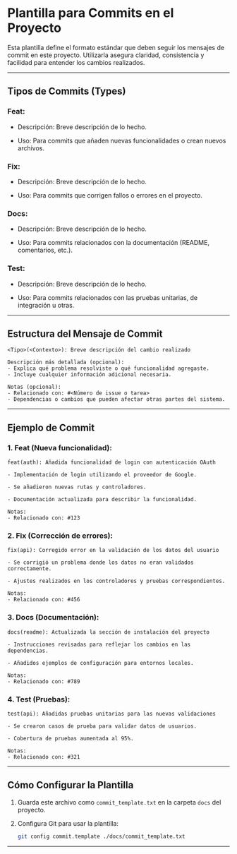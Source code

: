 
# Plantilla para Commits en el Proyecto

Esta plantilla define el formato estándar que deben seguir los mensajes de commit en este proyecto. Utilizarla asegura claridad, consistencia y facilidad para entender los cambios realizados.

---

## Tipos de Commits (Types)

### **Feat:**

- Descripción: Breve descripción de lo hecho.

- Uso: Para commits que añaden nuevas funcionalidades o crean nuevos archivos.

### **Fix:**

- Descripción: Breve descripción de lo hecho.

- Uso: Para commits que corrigen fallos o errores en el proyecto.

### **Docs:**

- Descripción: Breve descripción de lo hecho.

- Uso: Para commits relacionados con la documentación (README, comentarios, etc.).

### **Test:**

- Descripción: Breve descripción de lo hecho.

- Uso: Para commits relacionados con las pruebas unitarias, de integración u otras.

---

## Estructura del Mensaje de Commit
```plaintext
<Tipo>(<Contexto>): Breve descripción del cambio realizado

Descripción más detallada (opcional):
- Explica qué problema resolviste o qué funcionalidad agregaste.
- Incluye cualquier información adicional necesaria.

Notas (opcional):
- Relacionado con: #<Número de issue o tarea>
- Dependencias o cambios que pueden afectar otras partes del sistema.
```

---

## Ejemplo de Commit

### **1. Feat (Nueva funcionalidad):**

```plaintext
feat(auth): Añadida funcionalidad de login con autenticación OAuth

- Implementación de login utilizando el proveedor de Google.

- Se añadieron nuevas rutas y controladores.

- Documentación actualizada para describir la funcionalidad.

Notas:
- Relacionado con: #123
```

### **2. Fix (Corrección de errores):**

```plaintext
fix(api): Corregido error en la validación de los datos del usuario

- Se corrigió un problema donde los datos no eran validados correctamente.

- Ajustes realizados en los controladores y pruebas correspondientes.

Notas:
- Relacionado con: #456
```

### **3. Docs (Documentación):**

```plaintext
docs(readme): Actualizada la sección de instalación del proyecto

- Instrucciones revisadas para reflejar los cambios en las dependencias.

- Añadidos ejemplos de configuración para entornos locales.

Notas:
- Relacionado con: #789
```

### **4. Test (Pruebas):**

```plaintext
test(api): Añadidas pruebas unitarias para las nuevas validaciones

- Se crearon casos de prueba para validar datos de usuarios.

- Cobertura de pruebas aumentada al 95%.

Notas:
- Relacionado con: #321
```

---

## Cómo Configurar la Plantilla

1. Guarda este archivo como `commit_template.txt` en la carpeta `docs` del proyecto.

2. Configura Git para usar la plantilla:
   ```bash
   git config commit.template ./docs/commit_template.txt
   ```

---